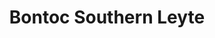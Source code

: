 ---
title: Bontoc Southern Leyte
url: /bontoc-southern-leyte/
latitude: 10.317
longitude: 124.912
---